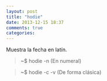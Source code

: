 ```yaml
---
layout: post
title: "hodie"
date: 2013-12-15 18:37
comments: true
categories: 
---
```

Muestra la fecha en latín.

>~$ hodie -n (En numeral)

>~$ hodie -c -v (De forma clásica)

